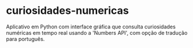 # curiosidades-numericas
Aplicativo em Python com interface gráfica que consulta curiosidades numéricas em tempo real usando a 'Numbers API', com opção de tradução para português.
